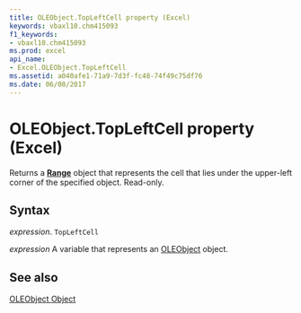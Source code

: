 ```yaml
---
title: OLEObject.TopLeftCell property (Excel)
keywords: vbaxl10.chm415093
f1_keywords:
- vbaxl10.chm415093
ms.prod: excel
api_name:
- Excel.OLEObject.TopLeftCell
ms.assetid: a040afe1-71a9-7d3f-fc48-74f49c75df76
ms.date: 06/08/2017
---
```



# OLEObject.TopLeftCell property (Excel)

Returns a  **[Range](Excel.Range(object).md)** object that represents the cell that lies under the upper-left corner of the specified object. Read-only.


## Syntax

_expression_. `TopLeftCell`

_expression_ A variable that represents an [OLEObject](Excel.OLEObject.md) object.


## See also


[OLEObject Object](Excel.OLEObject.md)

